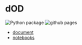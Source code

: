 # dOD

![Python package](https://github.com/phylsix/dOD/workflows/Python%20package/badge.svg)
![github pages](https://github.com/phylsix/dOD/workflows/github%20pages/badge.svg)

- [document](https://phylsix.github.io/dOD/docs/)
- [notebooks](https://phylsix.github.io/dOD/notebooks)
